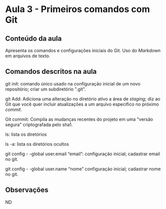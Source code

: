 

# Aula 3 -  Primeiros comandos com Git  





## Conteúdo da aula
Apresenta os comandos e configurações iniciais do Git. Uso do _Markdown_ em arquivos de texto.

## Comandos descritos na aula

git init: comando único usado na configuração inicial de um novo repositório; criar um subdiretório ".git".

git Add: Adiciona uma alteração no diretório ativo a área de _staging_; diz ao Git  que você quer incluir atualizações a um arquivo especifico no próximo _commit_.

Git commit: Compila as mudanças recentes do projeto em uma "versão segura" criptografada pelo sha1.

ls: lista os diretórios  

ls -a: lista os diretórios  ocultos

git config - -global user.email “email”: configuração inicial; cadastrar email no git.

git config - -global user.name “nome” configuração inicial; cadastrar nome no git.

## Observações

ND
